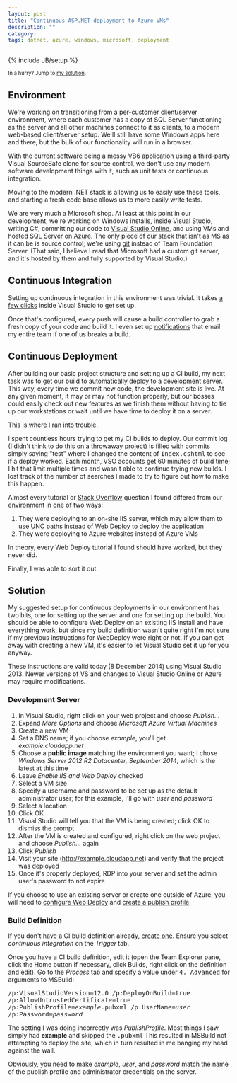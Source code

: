 ```yaml
---
layout: post
title: "Continuous ASP.NET deployment to Azure VMs"
description: ""
category: 
tags: dotnet, azure, windows, microsoft, deployment
---
```

{% include JB/setup %}

<small>In a hurry? Jump to <a href="#solution">my solution</a>.</small>

## Environment

We're working on transitioning from a per-customer client/server environment, 
where each customer has a copy of SQL Server functioning as the server and all 
other machines connect to it as clients, to a modern web-based client/server 
setup. We'll still have some Windows apps here and there, but the bulk of our 
functionality will run in a browser.

With the current software being a messy VB6 application using a third-party 
Visual SourceSafe clone for source control, we don't use any modern software 
development things with it, such as unit tests or continuous integration.

Moving to the modern .NET stack is allowing us to easily use these tools, and 
starting a fresh code base allows us to more easily write tests.

We are very much a Microsoft shop. At least at this point in our development, 
we're working on Windows installs, inside Visual Studio, writing C#, committing 
our code to [Visual Studio Online](http://visualstudio.com), and using VMs and 
hosted SQL Server on [Azure](http://windowsazure.com). The only piece of our 
stack that isn't as MS as it can be is source control; we're using 
[git](http://www.visualstudio.com/en-us/get-started/share-your-code-in-git-vs.aspx) 
instead of Team Foundation Server. (That said, I believe I read that Microsoft 
had a custom git server, and it's hosted by them and fully supported by Visual 
Studio.)

## Continuous Integration

Setting up continuous integration in this environment was trivial. It takes 
[a few clicks](http://www.visualstudio.com/en-us/get-started/build-your-apps-vs.aspx) 
inside Visual Studio to get set up.

Once that's configured, every push will cause a build controller to grab a 
fresh copy of your code and build it. I even set up 
[notifications](http://msdn.microsoft.com/en-us/library/ms181725.aspx) that 
email my entire team if one of us breaks a build.

## Continuous Deployment

After building our basic project structure and setting up a CI build, my next 
task was to get our build to automatically deploy to a development server. This 
way, every time we commit new code, the development site is live. At any given 
moment, it may or may not function properly, but our bosses could easily check 
out new features as we finish them without having to tie up our workstations or 
wait until we have time to deploy it on a server.

This is where I ran into trouble.

I spent countless hours trying to get my CI builds to deploy. Our commit log (I 
didn't think to do this on a throwaway project) is filled with commits simply 
saying "test" where I changed the content of <kbd>Index.cshtml</kbd> to see if 
a deploy worked. Each month, VSO accounts get 60 minutes of build time; I hit 
that limit multiple times and wasn't able to continue trying new builds. I lost 
track of the number of searches I made to try to figure out how to make this 
happen.

Almost every tutorial or [Stack Overflow](http://stackoverflow.com) question I 
found differed from our environment in one of two ways:

1. They were deploying to an on-site IIS server, which may allow them to use [UNC](https://en.wikipedia.org/wiki/Path_(computing)#Uniform_Naming_Convention) paths instead of [Web Deploy](www.iis.net/downloads/microsoft/web-deploy) to deploy the application
2. They were deploying to Azure websites instead of Azure VMs

In theory, every Web Deploy tutorial I found should have worked, but they never 
did.

Finally, I was able to sort it out.

## Solution

My suggested setup for continuous deployments in our environment has two bits, 
one for setting up the server and one for setting up the build. You should be 
able to configure Web Deploy on an existing IIS install and have everything 
work, but since my build definition wasn't quite right I'm not sure if my 
previous instructions for WebDeploy were right or not. If you can get away with 
creating a new VM, it's easier to let Visual Studio set it up for you anyway.

These instructions are valid today (8 December 2014) using Visual Studio 2013. 
Newer versions of VS and changes to Visual Studio Online or Azure may require 
modifications.

### Development Server

1. In Visual Studio, right click on your web project and choose _Publish..._
2. Expand _More Options_ and choose _Microsoft Azure Virtual Machines_
3. Create a new VM
4. Set a DNS name; if you choose _example_, you'll get _example.cloudapp.net_
5. Choose a **public image** matching the environment you want; I chose _Windows Server 2012 R2 Datacenter, September 2014_, which is the latest at this time
6. Leave _Enable IIS and Web Deploy_ checked
7. Select a VM size
8. Specify a username and password to be set up as the default administrator user; for this example, I'll go with _user_ and _password_
9. Select a location
10. Click OK
11. Visual Studio will tell you that the VM is being created; click OK to dismiss the prompt
12. After the VM is created and configured, right click on the web project and choose _Publish..._ again
13. Click _Publish_
14. Visit your site (http://example.cloudapp.net) and verify that the project was deployed
15. Once it's properly deployed, RDP into your server and set the admin user's password to not expire

If you choose to use an existing server or create one outside of Azure, you 
will need to 
[configure Web Deploy](http://www.iis.net/learn/manage/remote-administration/configuring-remote-administration-and-feature-delegation-in-iis-7) 
and 
[create a publish profile](http://msdn.microsoft.com/en-us/library/dd465337(v=vs.110).aspx).

### Build Definition

If you don't have a CI build definition already, 
[create one](http://www.visualstudio.com/en-us/get-started/build-your-apps-vs.aspx). 
Ensure you select _continuous integration_ on the _Trigger_ tab.

Once you have a CI build definition, edit it (open the Team Explorer pane, 
click the Home button if necessary, click Builds, right click on the definition 
and edit). Go to the _Process_ tab and specify a value under 
<kbd>4. Advanced</kbd> for arguments to MSBuild:

<kbd>/p:VisualStudioVersion=12.0 /p:DeployOnBuild=true /p:AllowUntrustedCertificate=true /p:PublishProfile=<em>example</em>.pubxml /p:UserName=<em>user</em> /p:Password=<em>password</em></kbd>

The setting I was doing incorrectly was _PublishProfile_. Most things I saw 
simply had **example** and skipped the <kbd>.pubxml</kbd> This resulted in 
MSBuild not attempting to deploy the site, which in turn resulted in me banging 
my head against the wall.

Obviously, you need to make _example_, _user_, and _password_ match the name of 
the publish profile and administrator credentials on the server.